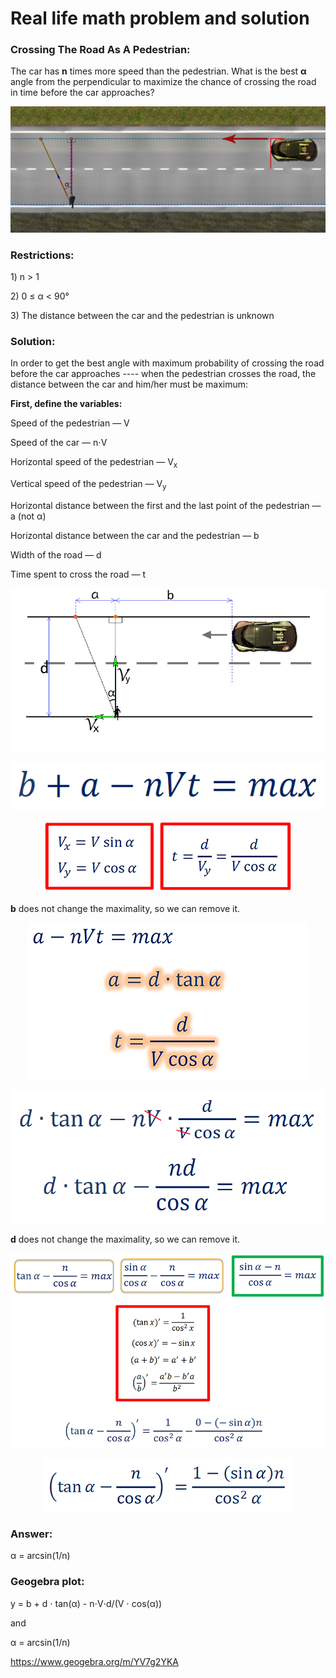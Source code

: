 # Real life math problem and solution

<h3>Crossing The Road As A Pedestrian:</h3>
<p>The car has <strong>n</strong> times more speed than the pedestrian. What is the best <strong>α</strong> angle from the perpendicular to maximize the chance of crossing the road in time before the car approaches?</p>

<p align="center"><img
  src="https://raw.githubusercontent.com/leodevbro/road-crossing-math-problem/main/image/aa-intro.jpg"
  alt="VSCode Blockman Icon"
  width="1000px"
/></p>
<h3>Restrictions:</h3>

<p>1) n &gt; 1</p>
<p>2) 0 &leq; α &lt; 90°</p>
<p>3) The distance between the car and the pedestrian is unknown</p>


<h3>Solution:</h3>
<p>In order to get the best angle with maximum probability of crossing the road before the car approaches ---- when the pedestrian crosses the road, the distance between the car and him/her must be maximum:</p>

<p><strong>First, define the variables:</strong></p>
<p>Speed of the pedestrian — V</p>
<p>Speed of the car — n⋅V</p>
<p>Horizontal speed of the pedestrian — V<sub>x</sub></p>
<p>Vertical speed of the pedestrian — V<sub>y</sub></p>
<p>Horizontal distance between the first and the last point of the pedestrian — a (not α)</p>
<p>Horizontal distance between the car and the pedestrian — b</p>
<p>Width of the road — d</p>
<p>Time spent to cross the road — t</p>

<p align="center"><img
  src="https://raw.githubusercontent.com/leodevbro/road-crossing-math-problem/main/image/geo-scheme.jpg"
  alt="math formula"
  width="800px"
/></p>

<p align="center"><img
  src="https://raw.githubusercontent.com/leodevbro/road-crossing-math-problem/main/image/sn-01.png"
  alt="math formula"
/></p>

<p align="center"><img
  src="https://raw.githubusercontent.com/leodevbro/road-crossing-math-problem/main/image/sn-02.png"
  alt="math formula"
/></p>

<p><strong>b</strong> does not change the maximality, so we can remove it.</p>

<p align="center"><img
  src="https://raw.githubusercontent.com/leodevbro/road-crossing-math-problem/main/image/sn-03.png"
  alt="math formula"
/></p>

<p align="center"><img
  src="https://raw.githubusercontent.com/leodevbro/road-crossing-math-problem/main/image/sn-04.png"
  alt="math formula"
/></p>

<p><strong>d</strong> does not change the maximality, so we can remove it.</p>

<p align="center"><img
  src="https://raw.githubusercontent.com/leodevbro/road-crossing-math-problem/main/image/sn-05.png"
  alt="math formula"
/></p>

<p align="center"><img
  src="https://raw.githubusercontent.com/leodevbro/road-crossing-math-problem/main/image/sn-06.png"
  alt="math formula"
/></p>

<h3>Answer:</h3>
<p>α = arcsin(1/n)</p>

<h3>Geogebra plot:</h3>
<p>y = b + d ⋅ tan(α) - n⋅V⋅d/(V ⋅ cos(α))</p>
<p>and</p>
<p>α = arcsin(1/n)</p>
<a href="https://www.geogebra.org/m/YV7g2YKA">https://www.geogebra.org/m/YV7g2YKA</a>
